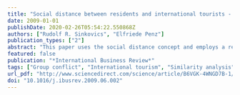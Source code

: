 ```yaml
---
title: "Social distance between residents and international tourists - Implications for international business"
date: 2009-01-01
publishDate: 2020-02-26T05:54:22.550868Z
authors: ["Rudolf R. Sinkovics", "Elfriede Penz"]
publication_types: ["2"]
abstract: "This paper uses the social distance concept and employs a revised version of Bogardus' [Bogardus, E. S. (1933b). Social problems and social processes: Selected papers from the proceedings of the American sociological society. Chicago, IL: University of Chicago Press] social-distance scale, to explore cognitive structures of Austrian residents towards Japanese and German tourists. The removal of conflicts between residents and international tourists is vital to improve the economic outcomes of the exchange of individuals from various cultural backgrounds. This can help the tourism sector, which is significant factor in the service industry. Data from a quota-sample of 449 respondents, commenting on everyday life interactions with German and Japanese tourists is used. Similarity analysis methodology is applied to [`]link' statements and interpret differences in views towards tourist encounters. Austrian residents view tourist groups similar in terms of brief interactions (e.g. when visiting museums or walking in gardens). However, long-term relationships (e.g. kindergarten and schools vs. personal invitation to homes) manifest themselves differently. The cognitive structures of interaction we identify can be seen as conflict-coping strategies. For residents, social distance serves as a means to avoid malfunctioning relationships. In that respect, Austrians are more reluctant to engage in personal interactions with Japanese tourists than with German tourists. The paper concludes with managerial recommendations for international business and tourism managers that are designed to improve social and economic performance of interaction."
featured: false
publication: "*International Business Review*"
tags: ["Group conflict", "International tourism", "Similarity analysis", "Social distance", ""]
url_pdf: "http://www.sciencedirect.com/science/article/B6VGK-4WNGD7B-1/2/1434324ce2c0358ea63ef6ed21dd87b7"
doi: "10.1016/j.ibusrev.2009.06.002"
---
```


